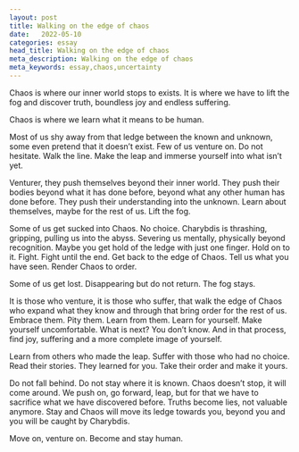 ```yaml
---
layout: post
title: Walking on the edge of chaos
date:   2022-05-10
categories: essay
head_title: Walking on the edge of chaos
meta_description: Walking on the edge of chaos
meta_keywords: essay,chaos,uncertainty
---
```


Chaos is where our inner world stops to exists. It is where we have to lift the fog and discover truth, boundless joy and endless suffering.

Chaos is where we learn what it means to be human.

Most of us shy away from that ledge between the known and unknown, some even pretend that it doesn’t exist. Few of us venture on. Do not hesitate. Walk the line. Make the leap and immerse yourself into what isn’t yet.

Venturer, they push themselves beyond their inner world. They push their bodies beyond what it has done before, beyond what any other human has done before. They push their understanding into the unknown. Learn about themselves, maybe for the rest of us. Lift the fog.

Some of us get sucked into Chaos. No choice. Charybdis is thrashing, gripping, pulling us into the abyss. Severing us mentally, physically beyond recognition. Maybe you get hold of the ledge with just one finger. Hold on to it. Fight. Fight until the end. Get back to the edge of Chaos. Tell us what you have seen. Render Chaos to order.

Some of us get lost. Disappearing but do not return. The fog stays.

It is those who venture, it is those who suffer, that walk the edge of Chaos who expand what they know and through that bring order for the rest of us. Embrace them. Pity them. Learn from them. Learn for yourself. Make yourself uncomfortable. What is next? You don’t know. And in that process, find joy, suffering and a more complete image of yourself.

Learn from others who made the leap. Suffer with those who had no choice. Read their stories. They learned for you. Take their order and make it yours.

Do not fall behind. Do not stay where it is known. Chaos doesn’t stop, it will come around. We push on, go forward, leap, but for that we have to sacrifice what we have discovered before. Truths become lies, not valuable anymore. Stay and Chaos will move its ledge towards you, beyond you and you will be caught by Charybdis.

Move on, venture on. Become and stay human.